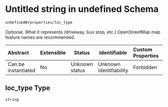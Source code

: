 # Untitled string in undefined Schema

```txt
undefined#/properties/loc_type
```

Optional. What it represents (driveway, bus stop, etc.) OpenStreetMap map feature names are recommended.


| Abstract            | Extensible | Status         | Identifiable            | Custom Properties | Additional Properties | Access Restrictions | Defined In                                                                      |
| :------------------ | ---------- | -------------- | ----------------------- | :---------------- | --------------------- | ------------------- | ------------------------------------------------------------------------------- |
| Can be instantiated | No         | Unknown status | Unknown identifiability | Forbidden         | Allowed               | none                | [location.schema.json\*](../../out/location.schema.json "open original schema") |

## loc_type Type

`string`
